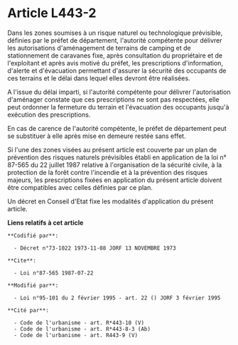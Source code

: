 # Article L443-2

Dans les zones soumises à un risque naturel ou technologique prévisible, définies par le préfet de département, l'autorité
compétente pour délivrer les autorisations d'aménagement de terrains de camping et de stationnement de caravanes fixe, après
consultation du propriétaire et de l'exploitant et après avis motivé du préfet, les prescriptions d'information, d'alerte et
d'évacuation permettant d'assurer la sécurité des occupants de ces terrains et le délai dans lequel elles devront être
réalisées.

A l'issue du délai imparti, si l'autorité compétente pour délivrer l'autorisation d'aménager constate que ces prescriptions
ne sont pas respectées, elle peut ordonner la fermeture du terrain et l'évacuation des occupants jusqu'à exécution des
prescriptions.

En cas de carence de l'autorité compétente, le préfet de département peut se substituer à elle après mise en demeure restée
sans effet.

Si l'une des zones visées au présent article est couverte par un plan de prévention des risques naturels prévisibles établi
en application de la loi n° 87-565 du 22 juillet 1987 relative à l'organisation de la sécurité civile, à la protection de la
forêt contre l'incendie et à la prévention des risques majeurs, les prescriptions fixées en application du présent article
doivent être compatibles avec celles définies par ce plan.

Un décret en Conseil d'Etat fixe les modalités d'application du présent article.

**Liens relatifs à cet article**

	**Codifié par**:

	  - Décret n°73-1022 1973-11-08 JORF 13 NOVEMBRE 1973

	**Cite**:

	  - Loi n°87-565 1987-07-22

	**Modifié par**:

	  - Loi n°95-101 du 2 février 1995 - art. 22 () JORF 3 février 1995

	**Cité par**:

	  - Code de l'urbanisme - art. R*443-10 (V)
	  - Code de l'urbanisme - art. R*443-8-3 (Ab)
	  - Code de l'urbanisme - art. R443-9 (V)
